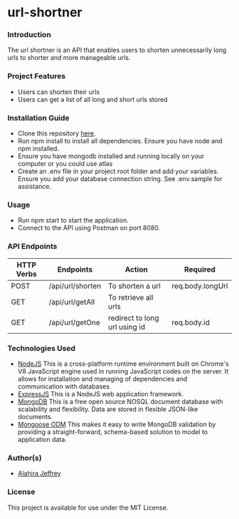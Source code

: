 # url-shortner

### Introduction
The url shortner is an API that enables users to shorten unnecessarily long urls to shorter and more manageable urls.

### Project Features
* Users can shorten their urls
* Users can get a list of all long and short urls stored

### Installation Guide
* Clone this repository [here](https://github.com/alahirajeffrey/url-shortner.git).
* Run npm install to install all dependencies. Ensure you have node and npm installed.
*  Ensure you have mongodb installed and running locally on your computer or you could use atlas
* Create an .env file in your project root folder and add your variables. Ensure you add your database connection string. See .env.sample for assistance.

### Usage
* Run npm start to start the application.
* Connect to the API using Postman on port 8080.

### API Endpoints
| HTTP Verbs | Endpoints | Action | Required |
| --- | --- | --- | --- |
| POST | /api/url/shorten | To shorten a url | req.body.longUrl |
| GET | /api/url/getAll | To retrieve all urls | |
| GET | /api/url/getOne | redirect to long url using id | req.body.id |

### Technologies Used
* [NodeJS](https://nodejs.org/) This is a cross-platform runtime environment built on Chrome's V8 JavaScript engine used in running JavaScript codes on the server. It allows for installation and managing of dependencies and communication with databases.
* [ExpressJS](https://www.expresjs.org/) This is a NodeJS web application framework.
* [MongoDB](https://www.mongodb.com/) This is a free open source NOSQL document database with scalability and flexibility. Data are stored in flexible JSON-like documents.
* [Mongoose ODM](https://mongoosejs.com/) This makes it easy to write MongoDB validation by providing a straight-forward, schema-based solution to model to application data.

### Author(s)
* [Alahira Jeffrey](https://github.com/alahirajeffrey)

### License
This project is available for use under the MIT License.
